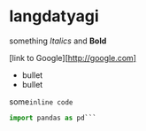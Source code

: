 langdatyagi
===========
something *Italics* and **Bold**

[link to Google][http://google.com]

* bullet
* bullet

some`inline code`

```python
import pandas as pd```
